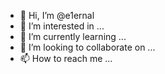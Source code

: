 - 👋 Hi, I’m @e1ernal
- 👀 I’m interested in ...
- 🌱 I’m currently learning ...
- 💞️ I’m looking to collaborate on ...
- 📫 How to reach me ...

<!---
e1ernal/e1ernal is a ✨ special ✨ repository because its `README.md` (this file) appears on your GitHub profile.
You can click the Preview link to take a look at your changes.
--->
